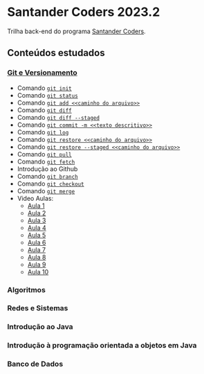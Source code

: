 # Santander Coders 2023.2

Trilha back-end do programa [Santander Coders](https://app.becas-santander.com/pt-BR/program/bolsas-santander-tecnologia-santander-coders-2023).

## Conteúdos estudados

### [Git e Versionamento](https://github.com/yuridiasp/santander-coders-2023.2/tree/main/src/Git%20e%20Versionamento)
* Comando [`git init`](https://git-scm.com/docs/git-init)
* Comando [`git status`](https://git-scm.com/docs/git-status)
* Comando [`git add <<caminho do arquivo>>`](https://git-scm.com/docs/git-add)
* Comando [`git diff`](https://git-scm.com/docs/git-diff)
* Comando [`git diff --staged`](https://git-scm.com/docs/git-diff)
* Comando [`git commit -m <<texto descritivo>>`](https://git-scm.com/docs/git-commit)
* Comando [`git log`](https://git-scm.com/docs/git-log)
* Comando [`git restore <<caminho do arquivo>>`](https://git-scm.com/docs/git-restore)
* Comando [`git restore --staged <<caminho do arquivo>>`](https://git-scm.com/docs/git-restore)
* Comando [`git pull`](https://git-scm.com/docs/git-pull)
* Comando [`git fetch`](https://git-scm.com/docs/git-fetch)
* Introdução ao Github
* Comando [`git branch`](https://git-scm.com/docs/git-branch)
* Comando [`git checkout`](https://git-scm.com/docs/git-checkout)
* Comando [`git merge`](https://git-scm.com/docs/git-merge)
* Video Aulas:
  - [Aula 1](https://youtu.be/tcUsdj8CNEI)
  - [Aula 2](https://youtu.be/ZXJPth6zteQ)
  - [Aula 3](https://youtu.be/0EyaRrKH3xw)
  - [Aula 4](https://youtu.be/79YlA2bcfsI)
  - [Aula 5](https://youtu.be/4MxLs7mYc54)
  - [Aula 6](https://youtu.be/NrW_UPAr83Q)
  - [Aula 7](https://youtu.be/0th6FUR2EN4)
  - [Aula 8](https://youtu.be/y9ziXFBmV5o)
  - [Aula 9](https://youtu.be/EAJl34f0fYw)
  - [Aula 10](https://youtu.be/TFBWfHw7ohs)

### Algoritmos

### Redes e Sistemas

### Introdução ao Java

### Introdução à programação orientada a objetos em Java

### Banco de Dados
